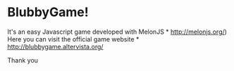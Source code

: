 BlubbyGame!
=========
  It's an easy Javascript game developed with MelonJS 
    * http://melonjs.org/)
  Here you can visit the official game website 
    * http://blubbygame.altervista.org/
    
  Thank you

